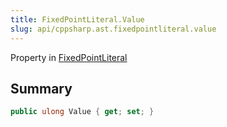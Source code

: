 ```yaml
---
title: FixedPointLiteral.Value
slug: api/cppsharp.ast.fixedpointliteral.value
---
```

Property in [FixedPointLiteral](/api/cppsharp/ast/fixedpointliteral)

## Summary



```csharp
public ulong Value { get; set; }
```

